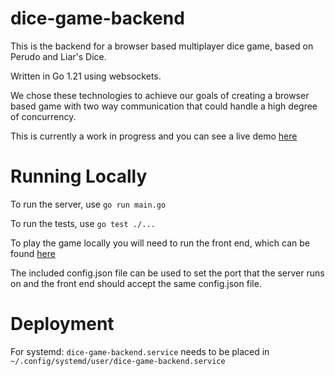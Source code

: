 # dice-game-backend

This is the backend for a browser based multiplayer dice game, based on Perudo and Liar's Dice.

Written in Go 1.21 using websockets. 

We chose these technologies to achieve our goals of creating a browser based game with two way communication that could handle a high degree of concurrency.

This is currently a work in progress and you can see a live demo [here](http://aw808.user.srcf.net/)

# Running Locally
To run the server, use `go run main.go`

To run the tests, use `go test ./...`

To play the game locally you will need to run the front end, which can be found [here](https://github.com/Wilfrick/dice-game-frontend)

The included config.json file can be used to set the port that the server runs on and the front end should accept the same config.json file.

# Deployment
For systemd:
`dice-game-backend.service` needs to be placed in `~/.config/systemd/user/dice-game-backend.service`

